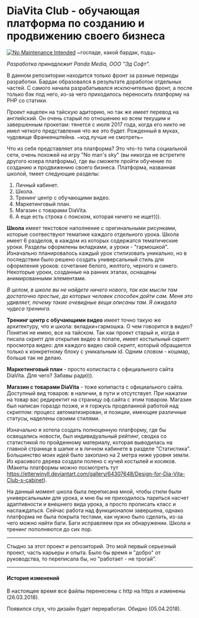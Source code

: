# DiaVita Club - обучающая платформа по созданию и продвижению своего бизнеса
[![No Maintenance Intended](http://unmaintained.tech/badge.svg)](http://unmaintained.tech/)
~госпаде, какой бардак, пздц~

*Разработка принадлежит Panda Media, ООО "Эд Софт".*

В данном репозитории находится только фронт за разные периоды разработки. Бардак образовался в результате доработок отдельных частей. С самого начала разрабатывался исключительно фронт, а после только бэк под него, из-за чего приходилось переносить платформу на PHP со статики.

Проект нацелен на тайскую адиторию, но так же имеет перевод на английский. Он очень старый по отношению ко всем текущим и завершенным прокетам: тянется с июля 2017 года, когда его никто не имел четкого представления что же это будет. Рожденный в муках, чудовище Франкенштейна. ~код лучше не смотреть~

Что из себя представляет эта платформа? Это что-то типа социальной сети, очень похожей на игру "No man's sky" (вы никогда не встретите другого юзера платформы), где вы сможете пройти обучение по созданию и продвижению своего бизнеса. Платформа, названная школой, тмеет следующие разделы:
1. Личный кабинет.
2. Школа.
3. Тренинг центр с обучающими видео.
4. Маркетинговый план.
5. Магазин с товарами DiaVita.
6. А еще есть строка с поиском, которая ничего не ищет))).

**Школа** имеет текстовое наполнение с оригинальными рисунками, которые соотвествуют тематике каждого отдельного урока. Школа имеет 6 разделов, в каждом из которых содержатся тематические уроки. Разделы оформлены вкладками, а уроки - "гармошкой". Изначально планировалось каждый урок стилизовать уникально, но в последствии было решено создать универсальный стиль для оформления уроков: сочетание белого, желтого, черного и синего. Некоторые уроки, созданные на ранних этапах, оснащены анимированными элементами.

*В целом, в школе вы не найдете ничего нового, так как мысли там достаточно простые, до которых человек способен дойти сам. Меня это удивляет, почему такие очевидные вещи описаны там. Я ожидала чудеса тренинга.*

**Тренинг центр с обучающими видео** имеет точно такую же архитектуру, что и школа: вкладки+гармошка. О чем говорится в видео? Понятия не имею, все на тайском. Так как проект старый и, когда я писала скрипт для открытия видео в попапе, имеет костыльный скрипт просмотра видео: для каждого видео свой скрипт, который обращается только к конкретному блоку с уникальным id. Одним словом - кошмар, больше так не делаю.

**Маркетинговый план** - просто кописпаста с официального сайта DiaVita. Для чего? Забавы ради))).

**Магазин с товарами DiaVita** - тоже копипаста с официального сайта. Доступный вид товаров: в наличии, в пути и отсутствует. При нажатии на товар вас редиректит на страницу оф.сайта с этим товаром. Магазин был написан гораздо позже, и я горжусь проделанной работой над скриптом: процесс автоматизирован, и позиции, имеющие различные статусы, наделены своими стилями.

Изначально я хотела создать полноценную платформу, где бы освещались новости, был индивидуальный рейтинг, сводка со статистикой по пройденному материалу, которая выводилась на главной странице в шапке и в личном кабинете в разделе "Статистика". Большинство моих идей было закопано на 2 метра ниже уровня земли. Из красивого дерева создали полено с кучей костылей и косяков. (Макеты платформы можно посмотреть тут https://etterwinyll.deviantart.com/gallery/64307648/Design-for-Dia-Vita-Club-s-cabinet).

На данный момент школа была переписана мной, чтобы стили были универсальными для урока, и мне бы не приходилось париться насчет адаптивности и внешнего вида урока, а просто прописать класс и наслаждаться. Сейчас работа над функционалом завершена, однако платформа не была покрыта тестами, как нужно было сделать, из-за чего можно найти баги. Баги исправляем при их обнаружении. Школа и тренинг пополняются до сих пор.

<hr/>

Стыдно за этот проект и репозиторий. Это мой первый серьезный проект, часть карьеры и опыта. Было бы время и "добро" от руководства, то переписала бы, но "работает - не трогай". 

<hr/>

#### История изменений
В настоящее время все файлы перенесены с http на https и изменены (26.03.2018).

Появился слух, что дизайн будет переработан. Обидно (05.04.2018).
